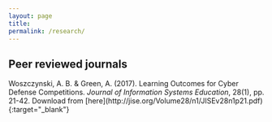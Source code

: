 ```yaml
---
layout: page
title:
permalink: /research/
---
```


<h2>Peer reviewed journals</h2>
Woszczynski, A. B. & Green, A. (2017). Learning Outcomes for Cyber Defense Competitions. <i>Journal of Information Systems Education</i>, 28(1), pp. 21-42.
Download from [here](http://jise.org/Volume28/n1/JISEv28n1p21.pdf){:target="_blank"}
